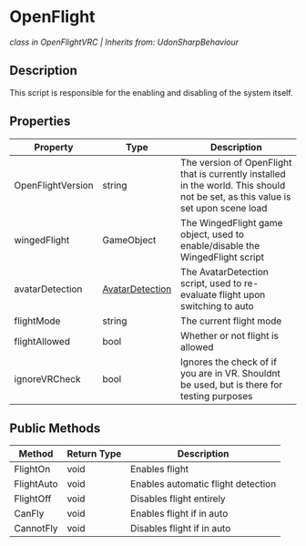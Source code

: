 # OpenFlight
*class in OpenFlightVRC | Inherits from: UdonSharpBehaviour*

## Description
This script is responsible for the enabling and disabling of the system itself.

## Properties
| Property | Type | Description |
|-|-|-|
| OpenFlightVersion | string | The version of OpenFlight that is currently installed in the world. This should not be set, as this value is set upon scene load |
| wingedFlight | GameObject | The WingedFlight game object, used to enable/disable the WingedFlight script |
| avatarDetection | [AvatarDetection](/ScriptReference/Detection/AvatarDetection.md) | The AvatarDetection script, used to re-evaluate flight upon switching to auto |
| flightMode | string | The current flight mode |
| flightAllowed | bool | Whether or not flight is allowed |
| ignoreVRCheck | bool | Ignores the check of if you are in VR. Shouldnt be used, but is there for testing purposes |

## Public Methods
| Method | Return Type | Description |
|-|-|-|
| FlightOn | void | Enables flight |
| FlightAuto | void | Enables automatic flight detection |
| FlightOff | void | Disables flight entirely |
| CanFly | void | Enables flight if in auto |
| CannotFly | void | Disables flight if in auto |

